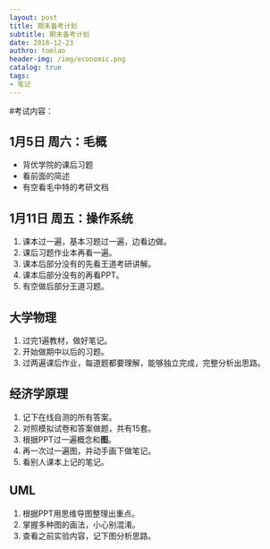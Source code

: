 ```yaml
---
layout: post
title: 期末备考计划
subtitle: 期末备考计划
date: 2018-12-23
authro: tomlao
header-img: /img/economic.png
catalog: true
tags:
- 笔记
---
```


#考试内容：

## 1月5日 周六：毛概
- 背优学院的课后习题
- 看前面的简述
- 有空看毛中特的考研文档


## 1月11日 周五：操作系统
1. 课本过一遍，基本习题过一遍，边看边做。
2. 课后习题作业本再看一遍。
3. 课本后部分没有的先看王道考研讲解。
4. 课本后部分没有的再看PPT。
5. 有空做后部分王道习题。


## 大学物理
1. 过完1遍教材，做好笔记。
2. 开始做期中以后的习题。
3. 过两遍课后作业，每道题都要理解，能够独立完成，完整分析出思路。


## 经济学原理
1. 记下在线自测的所有答案。
2. 对照模拟试卷和答案做题，共有15套。
3. 根据PPT过一遍概念和**图**。
4. 再一次过一遍图，并动手画下做笔记。
5. 看别人课本上记的笔记。


## UML
1. 根据PPT用思维导图整理出重点。
2. 掌握多种图的画法，小心别混淆。
3. 查看之前实验内容，记下图分析思路。
